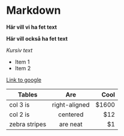 # Markdown


**Här vill vi ha fet text**

__Här vill också ha fet text__

_Kursiv text_


- Item 1
- Item 2


[Link to google](https://www.google.com)


| Tables        | Are           | Cool  |
| ------------- |:-------------:| -----:|
| col 3 is      | right-aligned | $1600 |
| col 2 is      | centered      |   $12 |
| zebra stripes | are neat      |    $1 |
